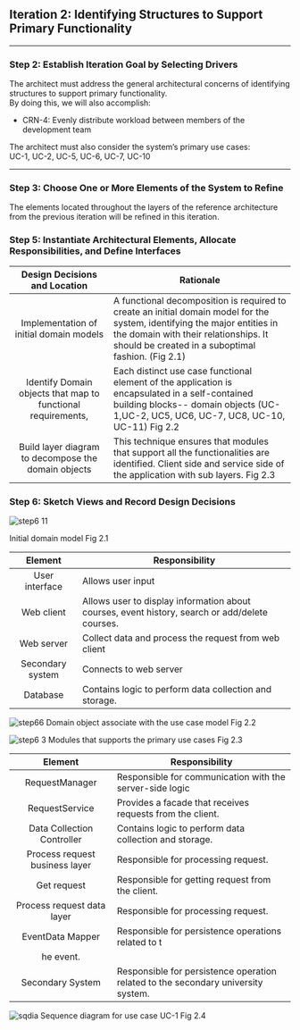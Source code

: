 ## Iteration 2: Identifying Structures to Support Primary Functionality
------

### Step 2: Establish Iteration Goal by Selecting Drivers 

The architect must address the general architectural concerns of identifying structures to support primary functionality.  
By doing this, we will also accomplish:  
* CRN-4: Evenly distribute workload between members of the development team

The architect must also consider the system’s primary use cases:  
UC-1, UC-2, UC-5, UC-6, UC-7, UC-10

---
### Step 3: Choose One or More Elements of the System to Refine

The elements located throughout the layers of the reference architecture from the previous iteration will be refined in this iteration.

### Step 5: Instantiate Architectural Elements, Allocate Responsibilities, and Define Interfaces

| Design Decisions and Location   | Rationale          |
|:-------------:|-------------|
|Implementation of initial domain models |  A functional decomposition is required to create an initial domain model for the system, identifying the major entities in the domain with their relationships. It should be created in a suboptimal fashion. (Fig 2.1)   |
|  Identify Domain objects that map to functional requirements,   |  Each distinct use case functional element of the application is encapsulated in a self-contained building blocks-- domain objects (UC-1,UC-2, UC5, UC6, UC-7, UC8, UC-10, UC-11) Fig 2.2    |
|  Build layer diagram to decompose the domain objects  |  This technique ensures that modules that support all the functionalities are identified. Client side and service side of the application with sub layers. Fig 2.3 |

### Step 6: Sketch Views and Record Design Decisions

![step6 11](https://user-images.githubusercontent.com/32312941/49493714-1e463580-f82b-11e8-98f0-8e1b493e8593.PNG)

Initial domain model Fig 2.1

|  Element  | Responsibility          |
|:-------------:|-------------|
|  User interface  |  Allows user input   |
|  Web client  |  Allows user to display information about courses, event history, search or add/delete courses.   | 
|  Web server  |  Collect data and process the request from web client  |  
|  Secondary system  |  Connects to web server   |
|  Database   |  Contains logic to perform data collection and storage.  |

![step66](https://user-images.githubusercontent.com/32312941/49493741-3b7b0400-f82b-11e8-990f-22e740bec1aa.PNG)
Domain object associate with the use case model Fig 2.2

![step6 3](https://user-images.githubusercontent.com/32312941/49493941-00c59b80-f82c-11e8-9672-f5fb4a1453d0.PNG)
Modules that supports the primary use cases Fig 2.3

|  Element  | Responsibility          |
|:-------------:|-------------|
|  RequestManager  |  Responsible for communication with the server-side logic   |
|  RequestService  |  Provides a facade that receives requests from the client.   | 
|  Data Collection Controller  |  Contains logic to perform data collection and storage.  |  
|  Process request business layer  |  Responsible for processing request.    |
|  Get request   |  Responsible for getting request from the client.  |
|  Process request data layer  |  Responsible for processing request. |
|  EventData Mapper  |  Responsible for persistence operations related to t
he event.   |
|  Secondary System  |  Responsible for persistence operation related to the secondary university system.  |

![sqdia](https://user-images.githubusercontent.com/32312941/49494166-ab3dbe80-f82c-11e8-8df1-b5be9deb5a09.PNG)
Sequence diagram for use case UC-1 Fig 2.4 






